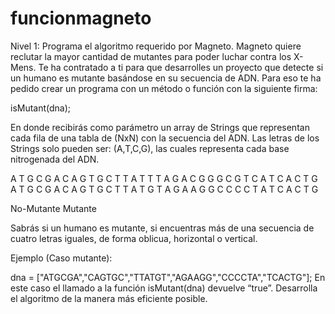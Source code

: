 # funcionmagneto

Nivel 1:
Programa el algoritmo requerido por Magneto.
Magneto quiere reclutar la mayor cantidad de mutantes para poder luchar
contra los X-Mens.
Te ha contratado a ti para que desarrolles un proyecto que detecte si un
humano es mutante basándose en su secuencia de ADN.
Para eso te ha pedido crear un programa con un método o función con la siguiente firma:

isMutant(dna);

En donde recibirás como parámetro un array de Strings que representan cada fila de una tabla de (NxN) con la secuencia del ADN. Las letras de los Strings solo pueden ser: (A,T,C,G), las cuales representa cada base nitrogenada del ADN.


A T G C G A
C A G T G C
T T A T T T
A G A C G G
G C G T C A
T C A C T G	A T G C G A
C A G T G C
T T A T  G T
A G A A G G
C C C C T A
T C A C T G

No-Mutante	Mutante



Sabrás si un humano es mutante, si encuentras más de una secuencia de cuatro letras
iguales, de forma oblicua, horizontal o vertical.

Ejemplo (Caso mutante):

dna = ["ATGCGA","CAGTGC","TTATGT","AGAAGG","CCCCTA","TCACTG"];
En este caso el llamado a la función isMutant(dna) devuelve “true”.
Desarrolla el algoritmo de la manera más eficiente posible.
